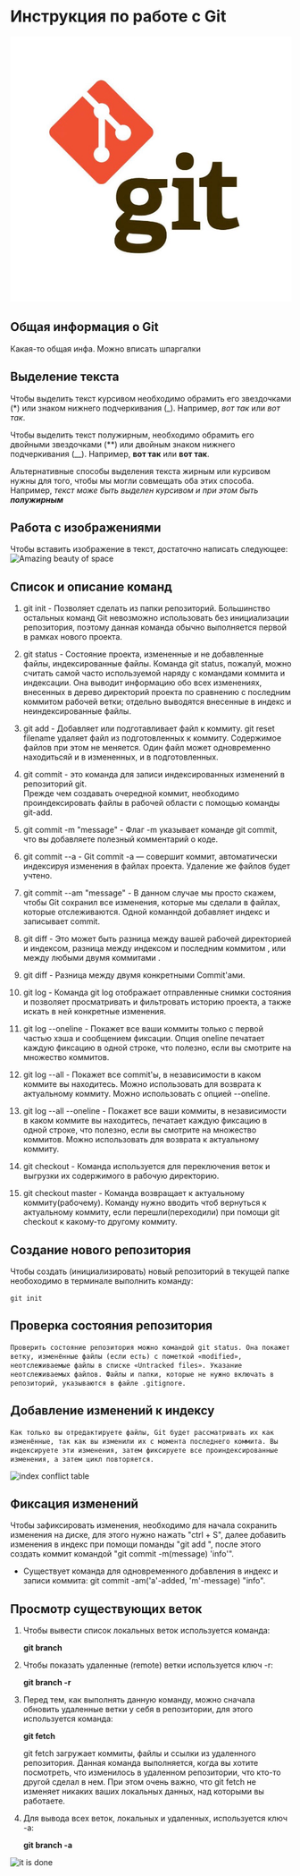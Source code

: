 # **Инструкция по работе с Git**

![Git logo](gitlogo.jpeg)

## Общая информация о Git

Какая-то общая инфа.
Можно вписать шпаргалки

## Выделение текста

Чтобы выделить текст курсивом необходимо обрамить его звездочками (*) или знаком нижнего подчеркивания (_). Например, *вот так* или _вот так_.

Чтобы выделить текст полужирным, необходимо обрамить его двойными звездочками (**) или двойным знаком нижнего подчеркивания (__). Например, **вот так** или __вот так__. 

Альтернативные способы выделения текста жирным или курсивом нужны для того, чтобы мы могли совмещать оба этих способа. Например, _текст може быть выделен курсивом и при этом быть **полужирным**_

## Работа с изображениями

Чтобы вставить изображение в текст, достаточно написать следующее: 
![Amazing beauty of space](galaxy-nebula-stars.jpeg)

## Список и описание команд 

1. git init - Позволяет сделать из папки репозиторий. Большинство остальных команд Git невозможно использовать без инициализации репозитория, поэтому данная команда обычно выполняется первой в рамках нового проекта.

2. git status - Состояние проекта, измененные и не добавленные файлы, индексированные файлы.
Команда git status, пожалуй, можно считать самой часто используемой наряду с
командами коммита и индексации. Она выводит информацию обо всех изменениях,
внесенных в дерево директорий проекта по сравнению с последним коммитом рабочей
ветки; отдельно выводятся внесенные в индекс и неиндексированные
файлы.

3. git add <filename> - Добавляет или подготавливает файл к коммиту. git reset filename удаляет файл из подготовленных к коммиту. Содержимое файлов при этом не меняется. Один файл может одновременно находитьсяй и в измененных, и в подготовленных.

4.  git commit - это команда для записи индексированных изменений в репозиторий git.   
Прежде чем создавать очередной коммит, необходимо проиндексировать файлы в рабочей области с помощью команды git-add.

5. git commit -m "message" - Флаг -m указывает команде git commit, что вы добавляете полезный комментарий о коде.

6. git commit --a - Git commit -a — совершит коммит, автоматически индексируя изменения в файлах проекта. Удаление же файлов будет учтено.

7. git commit --am "message" - В данном случае мы просто скажем, чтобы Git сохранил все изменения, которые мы сделали в файлах, которые отслеживаются. Одной команндой добавляет индекс и записывает commit.

8. git diff - Это может быть разница между вашей рабочей директорией и индексом, разница между индексом и последним коммитом , или между любыми двумя коммитами .

9. git diff <hash1> <hash2> - Разница между двумя конкретными Commit'ами.

10. git log - Команда git log отображает отправленные снимки состояния и позволяет просматривать и фильтровать историю проекта, а также искать в ней конкретные изменения.

11. git log --oneline - Покажет все ваши коммиты только с первой частью хэша и сообщением фиксации. Опция oneline печатает каждую фиксацию в одной строке, что полезно, если вы смотрите на множество коммитов.

12. git log --all - Покажет все commit'ы, в независимости в каком коммите вы находитесь. Можно использовать для возврата к актуальному коммиту. Можно использовать с опцией --oneline.

13. git log --all --oneline - Покажет все ваши коммиты, в независимости в каком коммите вы находитесь, печатает каждую фиксацию в одной строке, что полезно, если вы смотрите на множество коммитов. Можно использовать для возврата к актуальному коммиту.

14. git checkout <hash> - Команда используется для переключения веток и выгрузки их содержимого в рабочую директорию.

15. git checkout master - Команда возвращает к актуальному коммиту(рабочему). Команду нужно вводить чтоб вернуться к актуальному коммиту, если перешли(переходили) при помощи git checkout <hash> к какому-то другому коммиту.

## Создание нового репозитория

Чтобы создать (инициализировать) новый репозиторий в текущей папке необоходимо в терминале выполнить команду:

    git init

## Проверка состояния репозитория

    Проверить состояние репозитория можно командой git status. Она покажет ветку, изменённые файлы (если есть) с пометкой «modified», неотслеживаемые файлы в списке «Untracked files». Указание неотслеживаемых файлов. Файлы и папки, которые не нужно включать в репозиторий, указываются в файле .gitignore.

## Добавление изменений к индексу

    Как только вы отредактируете файлы, Git будет рассматривать их как изменённые, так как вы изменили их с момента последнего коммита. Вы индексируете эти изменения, затем фиксируете все проиндексированные изменения, а затем цикл повторяется.

![index conflict table](lifecycle.jpeg)

## Фиксация изменений

Чтобы зафиксировать изменения, необходимо для начала сохранить изменения на диске, для этого нужно нажать "ctrl + S", далее добавить изменения в индекс при помощи поманды "git add <namefile>", после этого создать коммит командой "git commit -m(message) 'info'".
* Существует команда для одновременного добавления в индекс и записи коммита: git commit -am('a'-added, 'm'-message) "info".

## Просмотр существующих веток

1. Чтобы вывести список локальных веток используется команда: 
    
    __git branch__

2. Чтобы показать удаленные (remote) ветки используется ключ -r: 

    __git branch -r__

3. Перед тем, как выполнять данную команду, можно сначала обновить удаленные ветки у себя в репозитории, для этого используется команда:

    __git fetch__

    git fetch загружает коммиты, файлы и ссылки из удаленного репозитория. Данная команда выполняется, когда вы хотите посмотреть, что изменилось в удаленном репозитории, что кто-то другой сделал в нем. При этом очень важно, что git fetch не изменяет никаких ваших локальных данных, над которыми вы работаете.

4. Для вывода всех веток, локальных и удаленных, используется ключ -a:

    __git branch -a__

![it is done](minerva.jpg)